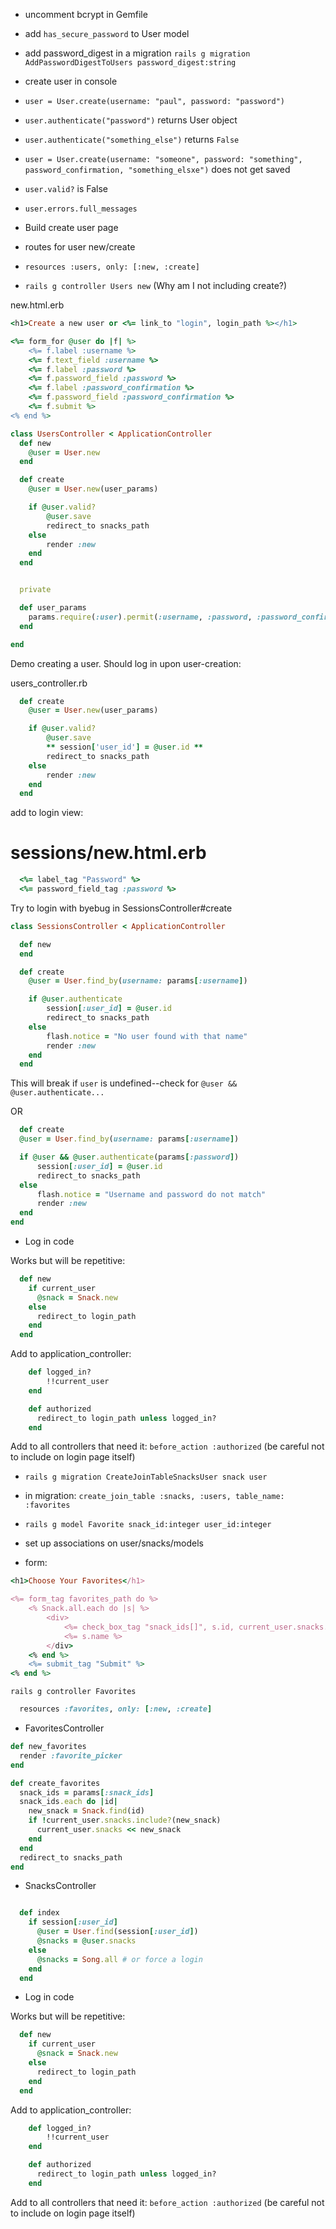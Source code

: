 - uncomment bcrypt in Gemfile

- add `has_secure_password` to User model

- add password_digest in a migration
`rails g migration AddPasswordDigestToUsers password_digest:string
`

- create user in console
- `user = User.create(username: "paul", password: "password")`
- `user.authenticate("password")` returns User object
- `user.authenticate("something_else")` returns `False`

- `user = User.create(username: "someone", password: "something", password_confirmation, "something_elsxe")` does not get saved

- `user.valid?` is False
- `user.errors.full_messages`

- Build create user page

- routes for user new/create
- `resources :users, only: [:new, :create]`

- `rails g controller Users new` (Why am I not including create?)

new.html.erb

```rb
<h1>Create a new user or <%= link_to "login", login_path %></h1>

<%= form_for @user do |f| %>
    <%= f.label :username %>
    <%= f.text_field :username %>
    <%= f.label :password %>
    <%= f.password_field :password %>
    <%= f.label :password_confirmation %>
    <%= f.password_field :password_confirmation %>
    <%= f.submit %>
<% end %>
```

```rb
class UsersController < ApplicationController
  def new
    @user = User.new
  end

  def create
    @user = User.new(user_params)

    if @user.valid?
        @user.save
        redirect_to snacks_path
    else
        render :new
    end
  end


  private

  def user_params
    params.require(:user).permit(:username, :password, :password_confirmation)
  end

end
```
Demo creating a user.  Should log in upon user-creation:

users_controller.rb
```rb
  def create
    @user = User.new(user_params)

    if @user.valid?
        @user.save
        ** session['user_id'] = @user.id **
        redirect_to snacks_path
    else
        render :new
    end
  end
``` 

add to login view:

# sessions/new.html.erb
```rb
  <%= label_tag "Password" %>
  <%= password_field_tag :password %>
```

Try to login with byebug in SessionsController#create

```rb
class SessionsController < ApplicationController

  def new
  end

  def create
    @user = User.find_by(username: params[:username])

    if @user.authenticate 
        session[:user_id] = @user.id 
        redirect_to snacks_path
    else 
        flash.notice = "No user found with that name"
        render :new
    end
  end
```

This will break if `user` is undefined--check for `@user && @user.authenticate...`

OR 

```rb
  def create
  @user = User.find_by(username: params[:username])

  if @user && @user.authenticate(params[:password])
      session[:user_id] = @user.id 
      redirect_to snacks_path
  else
      flash.notice = "Username and password do not match"
      render :new
  end
end
```


- Log in code


Works but will be repetitive:
```rb
  def new
    if current_user
      @snack = Snack.new
    else
      redirect_to login_path
    end
  end
  ```

Add to application_controller:
```rb
    def logged_in?
        !!current_user
    end

    def authorized
      redirect_to login_path unless logged_in?
    end
  ```

Add to all controllers that need it:
`before_action :authorized`
(be careful not to include on login page itself)

- `rails g migration CreateJoinTableSnacksUser snack user`
- in migration:  `create_join_table :snacks, :users, table_name: :favorites`

- `rails g model Favorite snack_id:integer user_id:integer`

- set up associations on user/snacks/models


- form:

```rb
<h1>Choose Your Favorites</h1>

<%= form_tag favorites_path do %>
    <% Snack.all.each do |s| %>
        <div>
            <%= check_box_tag "snack_ids[]", s.id, current_user.snacks.include?(s) %>
            <%= s.name %>
        </div>
    <% end %>
    <%= submit_tag "Submit" %>
<% end %>

```

`rails g controller Favorites`

```rb
  resources :favorites, only: [:new, :create]
```

- FavoritesController
```rb
def new_favorites
  render :favorite_picker
end

def create_favorites
  snack_ids = params[:snack_ids]
  snack_ids.each do |id|
    new_snack = Snack.find(id)
    if !current_user.snacks.include?(new_snack)
      current_user.snacks << new_snack
    end
  end
  redirect_to snacks_path
end
```

- SnacksController
```rb

  def index
    if session[:user_id]
      @user = User.find(session[:user_id])
      @snacks = @user.snacks
    else
      @snacks = Song.all # or force a login
    end
  end
```

- Log in code


Works but will be repetitive:
```rb
  def new
    if current_user
      @snack = Snack.new
    else
      redirect_to login_path
    end
  end
  ```

Add to application_controller:
```rb
    def logged_in?
        !!current_user
    end

    def authorized
      redirect_to login_path unless logged_in?
    end
  ```

Add to all controllers that need it:
`before_action :authorized`
(be careful not to include on login page itself)